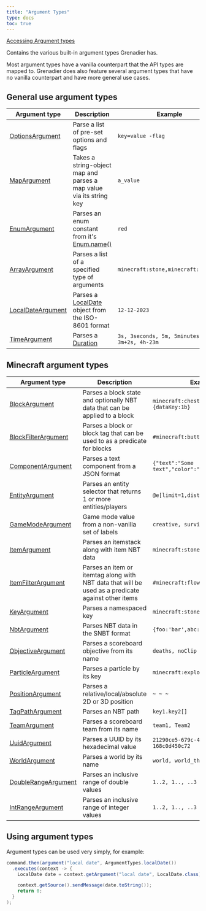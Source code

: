 ```yaml
---
title: "Argument Types"
type: docs
toc: true
---
```


[Accessing Argument types](https://javadoc.io/doc/net.forthecrown/grenadier/latest/net/forthecrown/grenadier/types/ArgumentTypes.html)
  
Contains the various built-in argument types Grenadier has.
  
Most argument types have a vanilla counterpart that the API types are mapped
to. Grenadier does also feature several argument types that have no vanilla
counterpart and have more general use cases.

## General use argument types
| Argument type | Description | Example |
| --- | --- | --- |
| [OptionsArgument](https://javadoc.io/doc/net.forthecrown/grenadier/latest/net/forthecrown/grenadier/types/options/OptionsArgument.html) | Parse a list of pre-set options and flags | `key=value -flag` |
| [MapArgument](https://javadoc.io/doc/net.forthecrown/grenadier/latest/net/forthecrown/grenadier/types/MapArgument.html) | Takes a string-object map and parses a map value via its string key | `a_value` |
| [EnumArgument](https://javadoc.io/doc/net.forthecrown/grenadier/latest/net/forthecrown/grenadier/types/EnumArgument.html) | Parses an enum constant from it's [Enum.name()](https://docs.oracle.com/en/java/javase/21/docs/api/java.base/java/lang/Enum.html#name()) | `red` |
| [ArrayArgument](https://javadoc.io/doc/net.forthecrown/grenadier/latest/net/forthecrown/grenadier/types/ArrayArgument.html) | Parses a list of a specified type of arguments | `minecraft:stone,minecraft:oak_log` |
| [LocalDateArgument](https://javadoc.io/doc/net.forthecrown/grenadier/latest/net/forthecrown/grenadier/types/LocalDateArgument.html) | Parses a [LocalDate](https://docs.oracle.com/en/java/javase/21/docs/api/java.base/java/time/LocalDate.html) object from the ISO-8601 format | `12-12-2023` |
| [TimeArgument](https://javadoc.io/doc/net.forthecrown/grenadier/latest/net/forthecrown/grenadier/types/TimeArgument.html) | Parses a [Duration](https://docs.oracle.com/en/java/javase/21/docs/api/java.base/java/time/Duration.html) | `3s, 3seconds, 5m, 5minutes, 3m+2s, 4h-23m` |

## Minecraft argument types
| Argument type | Description | Example |
| --- | --- | --- |
| [BlockArgument](https://javadoc.io/doc/net.forthecrown/grenadier/latest/net/forthecrown/grenadier/types/BlockArgument.html) | Parses a block state and optionally NBT data that can be applied to a block | `minecraft:chest[facing=west]{dataKey:1b}` |
| [BlockFilterArgument](https://javadoc.io/doc/net.forthecrown/grenadier/latest/net/forthecrown/grenadier/types/BlockFilterArgument.html) | Parses a block or block tag that can be used to as a predicate for blocks | `#minecraft:buttons[face=ceiling]` |
| [ComponentArgument](https://javadoc.io/doc/net.forthecrown/grenadier/latest/net/forthecrown/grenadier/types/ComponentArgument.html) | Parses a text component from a JSON format | `{"text":"Some text","color":"red"}` |
| [EntityArgument](https://javadoc.io/doc/net.forthecrown/grenadier/latest/net/forthecrown/grenadier/types/EntityArgument.html) | Parses an entity selector that returns 1 or more entities/players | `@e[limit=1,distance=..2]` |
| [GameModeArgument](https://javadoc.io/doc/net.forthecrown/grenadier/latest/net/forthecrown/grenadier/types/GameModeArgument.html) | Game mode value from a non-vanilla set of labels | `creative, survival, c, s` |
| [ItemArgument](https://javadoc.io/doc/net.forthecrown/grenadier/latest/net/forthecrown/grenadier/types/ItemArgument.html) | Parses an itemstack along with item NBT data | `minecraft:stone{nbtKey:1b}` |
| [ItemFilterArgument](https://javadoc.io/doc/net.forthecrown/grenadier/latest/net/forthecrown/grenadier/types/ItemFilterArgument.html) | Parses an item or itemtag along with NBT data that will be used as a predicate against other items | `#minecraft:flowers{nbtKey:1b}` |
| [KeyArgument](https://javadoc.io/doc/net.forthecrown/grenadier/latest/net/forthecrown/grenadier/types/KeyArgument.html) | Parses a namespaced key | `minecraft:stone` |
| [NbtArgument](https://javadoc.io/doc/net.forthecrown/grenadier/latest/net/forthecrown/grenadier/types/NbtArgument.html) | Parses NBT data in the SNBT format | `{foo:'bar',abc:1b}` |
| [ObjectiveArgument](https://javadoc.io/doc/net.forthecrown/grenadier/latest/net/forthecrown/grenadier/types/ObjectiveArgument.html) | Parses a scoreboard objective from its name | `deaths, noClip` |
| [ParticleArgument](https://javadoc.io/doc/net.forthecrown/grenadier/latest/net/forthecrown/grenadier/types/ParticleArgument.html) | Parses a particle by its key | `minecraft:explosion_emitter` |
| [PositionArgument](https://javadoc.io/doc/net.forthecrown/grenadier/latest/net/forthecrown/grenadier/types/PositionArgument.html) | Parses a relative/local/absolute 2D or 3D position | `~ ~ ~` |
| [TagPathArgument](https://javadoc.io/doc/net.forthecrown/grenadier/latest/net/forthecrown/grenadier/types/TagPathArgument.html) | Parses an NBT path | `key1.key2[]` |
| [TeamArgument](https://javadoc.io/doc/net.forthecrown/grenadier/latest/net/forthecrown/grenadier/types/TeamArgument.html) | Parses a scoreboard team from its name | `team1, Team2` |
| [UuidArgument](https://javadoc.io/doc/net.forthecrown/grenadier/latest/net/forthecrown/grenadier/types/UuidArgument.html) | Parses a UUID by its hexadecimal value | `21290ce5-679c-4917-b30e-168c0d450c72` |
| [WorldArgument](https://javadoc.io/doc/net.forthecrown/grenadier/latest/net/forthecrown/grenadier/types/WorldArgument.html) | Parses a world by its name | `world, world_the_end` |
| [DoubleRangeArgument](https://javadoc.io/doc/net.forthecrown/grenadier/latest/net/forthecrown/grenadier/types/DoubleRangeArgument.html) | Parses an inclusive range of double values | `1..2, 1.., ..3` |
| [IntRangeArgument](https://javadoc.io/doc/net.forthecrown/grenadier/latest/net/forthecrown/grenadier/types/IntRangeArgument.html) | Parses an inclusive range of integer values | `1..2, 1.., ..3` |

## Using argument types
Argument types can be used very simply, for example:

```java
command.then(argument("local date", ArgumentTypes.localDate())
  .executes(context -> {
    LocalDate date = context.getArgument("local date", LocalDate.class);

    context.getSource().sendMessage(date.toString());
    return 0;
  }
);
```